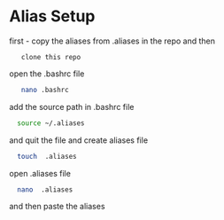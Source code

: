# Alias Setup

first - copy the aliases from .aliases in the repo and then

```
   clone this repo
```

open the .bashrc file

```bash
   nano .bashrc
```

add the source path in .bashrc file

```bash
  source ~/.aliases
```

and quit the file and create aliases file

```bash
  touch  .aliases
```

open .aliases file

```bash
  nano  .aliases
```

and then paste the aliases
